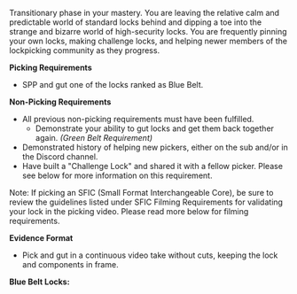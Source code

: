 Transitionary phase in your mastery. You are leaving the relative calm and
predictable world of standard locks behind and dipping a toe into the
strange and bizarre world of high-security locks. You are frequently
pinning your own locks, making challenge locks, and helping newer members
of the lockpicking community as they progress.

**Picking Requirements**

- SPP and gut one of the locks ranked as Blue Belt.

**Non-Picking Requirements**

- All previous non-picking requirements must have been fulfilled.
  - Demonstrate your ability to gut locks and get them back together again. *(Green Belt Requirement)*
- Demonstrated history of helping new pickers, either on the sub and/or
   in the Discord channel.
- Have built a "Challenge Lock" and shared it with a fellow picker. Please see below for more
   information on this requirement.

Note: If picking an SFIC (Small Format Interchangeable Core), be sure to review the guidelines listed under SFIC Filming Requirements for validating
your lock in the picking video. Please read more below for filming requirements.

**Evidence Format**

- Pick and gut in a continuous video take without cuts, keeping the lock and components in frame.

**Blue Belt Locks:**

